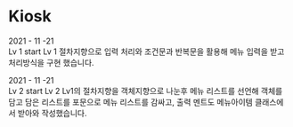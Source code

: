 # Kiosk

2021 - 11 -21 \
Lv 1 start
Lv 1 절차지향으로 입력 처리와 조건문과 반복문을 활용해 메뉴 입력을 받고 처리방식을 구현
    했습니다.

2021 - 11 -21 \
Lv 2 start
Lv 2  Lv1의 절차지향을 객체지향으로 나눈후 메뉴 리스트를 선언해 객체를 담고 
      담은 리스트를 포문으로 메뉴 리스트를 감싸고, 출력 멘트도 메뉴아이템 클래스에서 받아와 작성했습니다.
